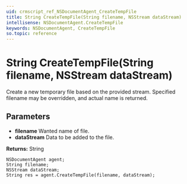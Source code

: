 ```yaml
---
uid: crmscript_ref_NSDocumentAgent_CreateTempFile
title: String CreateTempFile(String filename, NSStream dataStream)
intellisense: NSDocumentAgent.CreateTempFile
keywords: NSDocumentAgent, CreateTempFile
so.topic: reference
---
```


# String CreateTempFile(String filename, NSStream dataStream)

Create a new temporary file based on the provided stream.  Specified filename may be overridden, and actual name is returned.

## Parameters

* **filename** Wanted name of file.
* **dataStream** Data to be added to the file.

**Returns:** String

```crmscript
NSDocumentAgent agent;
String filename;
NSStream dataStream;
String res = agent.CreateTempFile(filename, dataStream);
```

